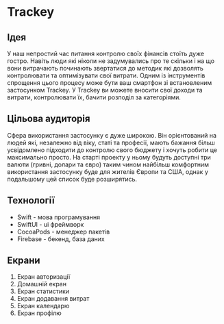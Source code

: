 # Trackey

## Ідея
У наш непростий час питання контролю своїх фінансів стоїть дуже гостро. Навіть люди які ніколи не задумувались про те скільки і на що вони витрачають починають звертатися до методик які дозволять контролювати та оптимізувати свої витрати. Одним із інструментів спрощення цього процесу може бути ваш смартфон зі встановленим застосунком Trackey. У Trackey ви можете вносити свої доходи та витрати, контролювати їх, бачити розподіл за категоріями.

## Цільова аудиторія
Сфера використання застосунку є дуже широкою. Він орієнтований на людей які, незалежно від віку, статі та професії, мають бажання більш усвідомлено підходити до контролю свого бюджету і хочуть робити це максимально просто. На старті проекту у ньому будуть доступні три валюти (гривні, долари та євро) таким чином найбільш комфортним використання застосунку буде для жителів Європи та США, однак у подальшому цей список буде розширятись.

## Технології
* Swift - мова програмування
* SwiftUI - ui фреймворк
* CocoaPods - менеджер пакетів
* Firebase - бекенд, база даних

## Екрани
1. Екран авторизації
2. Домашній екран
3. Екран статистики
4. Екран додавання витрат
5. Екран календарю
6. Екран профілю
